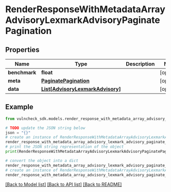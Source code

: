 # RenderResponseWithMetadataArrayAdvisoryLexmarkAdvisoryPaginatePagination


## Properties

Name | Type | Description | Notes
------------ | ------------- | ------------- | -------------
**benchmark** | **float** |  | [optional] 
**meta** | [**PaginatePagination**](PaginatePagination.md) |  | [optional] 
**data** | [**List[AdvisoryLexmarkAdvisory]**](AdvisoryLexmarkAdvisory.md) |  | [optional] 

## Example

```python
from vulncheck_sdk.models.render_response_with_metadata_array_advisory_lexmark_advisory_paginate_pagination import RenderResponseWithMetadataArrayAdvisoryLexmarkAdvisoryPaginatePagination

# TODO update the JSON string below
json = "{}"
# create an instance of RenderResponseWithMetadataArrayAdvisoryLexmarkAdvisoryPaginatePagination from a JSON string
render_response_with_metadata_array_advisory_lexmark_advisory_paginate_pagination_instance = RenderResponseWithMetadataArrayAdvisoryLexmarkAdvisoryPaginatePagination.from_json(json)
# print the JSON string representation of the object
print(RenderResponseWithMetadataArrayAdvisoryLexmarkAdvisoryPaginatePagination.to_json())

# convert the object into a dict
render_response_with_metadata_array_advisory_lexmark_advisory_paginate_pagination_dict = render_response_with_metadata_array_advisory_lexmark_advisory_paginate_pagination_instance.to_dict()
# create an instance of RenderResponseWithMetadataArrayAdvisoryLexmarkAdvisoryPaginatePagination from a dict
render_response_with_metadata_array_advisory_lexmark_advisory_paginate_pagination_from_dict = RenderResponseWithMetadataArrayAdvisoryLexmarkAdvisoryPaginatePagination.from_dict(render_response_with_metadata_array_advisory_lexmark_advisory_paginate_pagination_dict)
```
[[Back to Model list]](../README.md#documentation-for-models) [[Back to API list]](../README.md#documentation-for-api-endpoints) [[Back to README]](../README.md)


